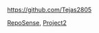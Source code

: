 
<!-- Give link to your github home page -->
<span id="github">https://github.com/Tejas2805</span>

<!-- Give your internal and external projects related to the module -->
<span id="projects">[RepoSense](https://github.com/reposense/RepoSense), [Project2]()</span>
